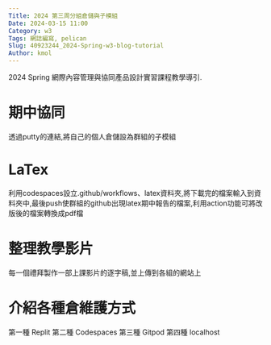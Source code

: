 ```yaml
---
Title: 2024 第三周分組倉儲與子模組
Date: 2024-03-15 11:00
Category: w3
Tags: 網誌編寫, pelican
Slug: 40923244_2024-Spring-w3-blog-tutorial
Author: kmol
---
```


2024 Spring 網際內容管理與協同產品設計實習課程教學導引.

<!-- PELICAN_END_SUMMARY -->

# 期中協同
透過putty的連結,將自己的個人倉儲設為群組的子模組
# LaTex
利用codespaces設立.github/workflows、latex資料夾,將下載完的檔案輸入到資料夾中,最後push使群組的github出現latex期中報告的檔案,利用action功能可將改版後的檔案轉換成pdf檔
# 整理教學影片
每一個禮拜製作一部上課影片的逐字稿,並上傳到各組的網站上
# 介紹各種倉維護方式
第一種 Replit 第二種 Codespaces 第三種 Gitpod 第四種 localhost

